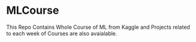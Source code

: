 # MLCourse
This Repo Contains Whole Course of ML from Kaggle and Projects related to each week of Courses are also avaialable.
